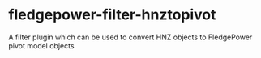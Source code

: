 # fledgepower-filter-hnztopivot
A filter plugin which can be used to convert HNZ objects to FledgePower pivot model objects
